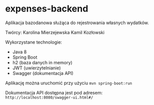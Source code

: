 # expenses-backend

Aplikacja bazodanowa służąca do rejestrowania własnych wydatków.

Twórcy:
Karolina Mierzejewska
Kamil Kozłowski

Wykorzystane technologie:

- Java 8
- Spring Boot
- h2 (baza danych in memory)
- JWT (uwierzytelnianie)
- Swagger (dokumentacja API)

Aplikację można uruchomić przy użyciu
`mvn spring-boot:run`

Dokumentacja API dostępna jest pod adresem:
`http://localhost:8080/swagger-ui.html#/`
